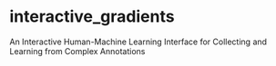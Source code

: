 # interactive_gradients
An Interactive Human-Machine Learning Interface for Collecting and Learning from Complex Annotations
